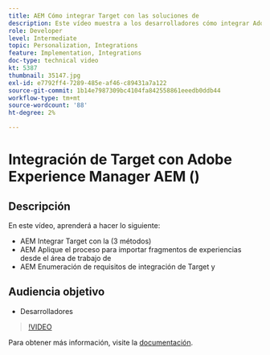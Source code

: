 ```yaml
---
title: AEM Cómo integrar Target con las soluciones de
description: Este vídeo muestra a los desarrolladores cómo integrar Adobe Target AEM con los (3 métodos). AEM AEM Los desarrolladores aprenderán a aplicar el proceso para importar fragmentos de experiencia de la aplicación de datos, así como a conocer los requisitos de integración de Target y de la aplicación de datos de la aplicación de datos de la aplicación de datos de la aplicación de datos de la aplicación de datos de usuario.
role: Developer
level: Intermediate
topic: Personalization, Integrations
feature: Implementation, Integrations
doc-type: technical video
kt: 5387
thumbnail: 35147.jpg
exl-id: e7792ff4-7289-485e-af46-c89431a7a122
source-git-commit: 1b14e7987309bc4104fa842558861eeedb0ddb44
workflow-type: tm+mt
source-wordcount: '88'
ht-degree: 2%

---
```


# Integración de Target con Adobe Experience Manager AEM ()

## Descripción

En este vídeo, aprenderá a hacer lo siguiente:

* AEM Integrar Target con la (3 métodos)
* AEM Aplique el proceso para importar fragmentos de experiencias desde el área de trabajo de
* AEM Enumeración de requisitos de integración de Target y

## Audiencia objetivo

* Desarrolladores

>[!VIDEO](https://video.tv.adobe.com/v/35147/?quality=12)

Para obtener más información, visite la [documentación](https://experienceleague.adobe.com/docs/target/using/experiences/offers/aem-experience-fragments.html?lang=en).
